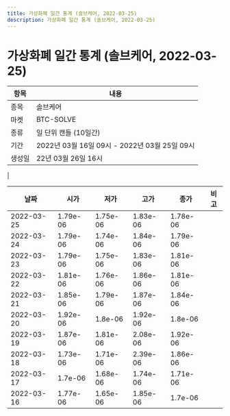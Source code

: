 ```yaml
---
title: 가상화폐 일간 통계 (솔브케어, 2022-03-25)
description: 가상화폐 일간 통계 (솔브케어, 2022-03-25)
---
```


가상화폐 일간 통계 (솔브케어, 2022-03-25)
===

|항목|내용|
|--|--|
|종목|솔브케어|
|마켓|BTC-SOLVE|
|종류|일 단위 캔들 (10일간)|
|기간|2022년 03월 16일 09시 - 2022년 03월 25일 09시|
|생성일|22년 03월 26일 16시|
|

|날짜|시가|저가|고가|종가|비고|
|--|--|--|--|--|--|
|2022-03-25|1.79e-06|1.75e-06|1.83e-06|1.78e-06|    |
|2022-03-24|1.79e-06|1.74e-06|1.84e-06|1.79e-06|    |
|2022-03-23|1.79e-06|1.75e-06|1.83e-06|1.81e-06|    |
|2022-03-22|1.81e-06|1.76e-06|1.86e-06|1.81e-06|    |
|2022-03-21|1.85e-06|1.79e-06|1.87e-06|1.84e-06|    |
|2022-03-20|1.92e-06|1.8e-06|1.92e-06|1.8e-06|    |
|2022-03-19|1.87e-06|1.81e-06|2.08e-06|1.92e-06|    |
|2022-03-18|1.73e-06|1.71e-06|2.39e-06|1.86e-06|    |
|2022-03-17|1.7e-06|1.68e-06|1.74e-06|1.71e-06|    |
|2022-03-16|1.77e-06|1.65e-06|1.85e-06|1.7e-06|    |
